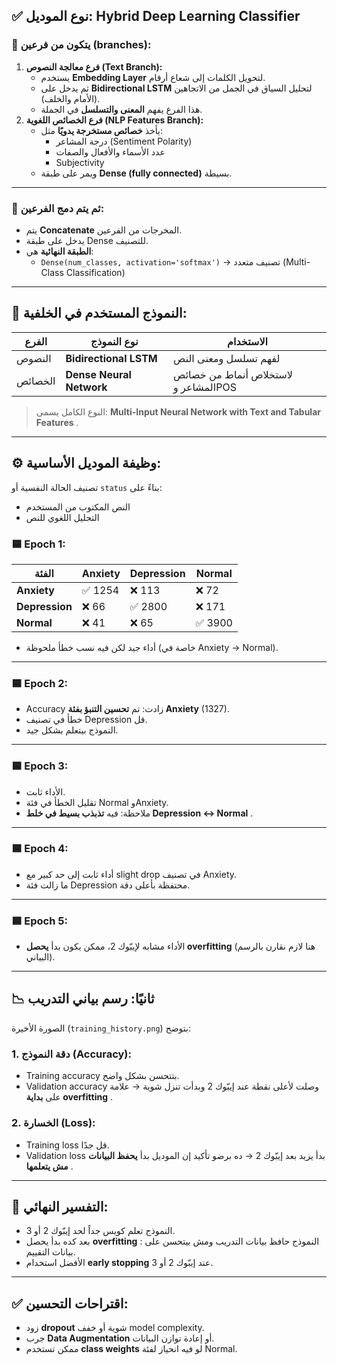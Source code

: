 ## ✅ **نوع الموديل: Hybrid Deep Learning Classifier**

### 🔹 يتكون من فرعين (branches):

1. **فرع معالجة النصوص (Text Branch):**
   * يستخدم **Embedding Layer** لتحويل الكلمات إلى شعاع أرقام.
   * ثم يدخل على **Bidirectional LSTM** لتحليل السياق في الجمل من الاتجاهين (الأمام والخلف).
   * هذا الفرع يفهم **المعنى والتسلسل** في الجملة.
2. **فرع الخصائص اللغوية (NLP Features Branch):**
   * يأخذ **خصائص مستخرجة يدويًا** مثل:
     * درجة المشاعر (Sentiment Polarity)
     * عدد الأسماء والأفعال والصفات
     * Subjectivity
   * ويمر على طبقة **Dense (fully connected)** بسيطة.

---

### 🔹 ثم يتم دمج الفرعين:

* يتم **Concatenate** المخرجات من الفرعين.
* يدخل على طبقة Dense للتصنيف.
* **الطبقة النهائية** هي:
  * `Dense(num_classes, activation='softmax')` → تصنيف متعدد (Multi-Class Classification)

---

## 🧠 النموذج المستخدم في الخلفية:

| الفرع     | نوع النموذج          | الاستخدام                                               |
| -------------- | ------------------------------ | ---------------------------------------------------------------- |
| النصوص   | **Bidirectional LSTM**   | لفهم تسلسل ومعنى النص                          |
| الخصائص | **Dense Neural Network** | لاستخلاص أنماط من خصائص المشاعر وPOS |

> النوع الكامل يسمى:  **Multi-Input Neural Network with Text and Tabular Features** .

---

## ⚙️ **وظيفة الموديل الأساسية:**

تصنيف الحالة النفسية أو `status` بناءً على:

* النص المكتوب من المستخدم
* التحليل اللغوي للنص

### 🟦 Epoch 1:

| الفئة           | Anxiety | Depression | Normal  |
| -------------------- | ------- | ---------- | ------- |
| **Anxiety**    | ✅ 1254 | ❌ 113     | ❌ 72   |
| **Depression** | ❌ 66   | ✅ 2800    | ❌ 171  |
| **Normal**     | ❌ 41   | ❌ 65      | ✅ 3900 |

* أداء جيد لكن فيه نسب خطأ ملحوظة (خاصة في Anxiety → Normal).

---

### 🟦 Epoch 2:

* Accuracy زادت: تم **تحسين التنبؤ بفئة Anxiety** (1327).
* خطأ في تصنيف Depression قل.
* النموذج بيتعلم بشكل جيد.

---

### 🟦 Epoch 3:

* الأداء ثابت.
* تقليل الخطأ في فئة Normal وAnxiety.
* ملاحظة: فيه  **تذبذب بسيط في خلط Depression ↔ Normal** .

---

### 🟦 Epoch 4:

* أداء ثابت إلى حد كبير مع slight drop في تصنيف Anxiety.
* ما زالت فئة Depression محتفظة بأعلى دقة.

---

### 🟦 Epoch 5:

* الأداء مشابه لإيبّوك 2، ممكن يكون بدأ **يحصل overfitting** (هنا لازم نقارن بالرسم البياني).

---

## 📉 ثانيًا: رسم بياني التدريب

الصورة الأخيرة (`training_history.png`) بتوضح:

### 1. **دقة النموذج (Accuracy):**

* Training accuracy بتتحسن بشكل واضح.
* Validation accuracy وصلت لأعلى نقطة عند إيبّوك 2 وبدأت تنزل شوية → علامة على  **بداية overfitting** .

### 2. **الخسارة (Loss):**

* Training loss قل جدًا.
* Validation loss بدأ يزيد بعد إيبّوك 2 → ده برضو تأكيد إن الموديل بدأ  **يحفظ البيانات مش يتعلمها** .

---

## 🧩 التفسير النهائي:

* النموذج تعلم كويس جداً لحد إيبّوك 2 أو 3.
* بعد كده بدأ يحصل  **overfitting** : النموذج حافظ بيانات التدريب ومش بيتحسن على بيانات التقييم.
* الأفضل استخدام **early stopping** عند إيبّوك 2 أو 3.

---

## ✅ اقتراحات التحسين:

* زود **dropout** شوية أو خفف model complexity.
* جرب **Data Augmentation** أو إعادة توازن البيانات.
* ممكن تستخدم **class weights** لو فيه انحياز لفئة Normal.

